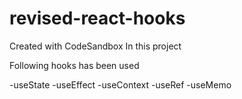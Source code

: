 # revised-react-hooks
Created with CodeSandbox
In this project

Following hooks has been used

-useState
-useEffect
-useContext
-useRef
-useMemo
